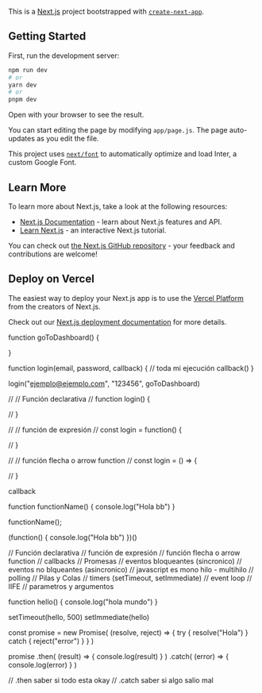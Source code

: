 This is a [Next.js](https://nextjs.org/) project bootstrapped with [`create-next-app`](https://github.com/vercel/next.js/tree/canary/packages/create-next-app).

## Getting Started

First, run the development server:

```bash
npm run dev
# or
yarn dev
# or
pnpm dev
```

Open [  ](http://localhost:3000) with your browser to see the result.

You can start editing the page by modifying `app/page.js`. The page auto-updates as you edit the file.

This project uses [`next/font`](https://nextjs.org/docs/basic-features/font-optimization) to automatically optimize and load Inter, a custom Google Font.

## Learn More

To learn more about Next.js, take a look at the following resources:

- [Next.js Documentation](https://nextjs.org/docs) - learn about Next.js features and API.
- [Learn Next.js](https://nextjs.org/learn) - an interactive Next.js tutorial.

You can check out [the Next.js GitHub repository](https://github.com/vercel/next.js/) - your feedback and contributions are welcome!

## Deploy on Vercel

The easiest way to deploy your Next.js app is to use the [Vercel Platform](https://vercel.com/new?utm_medium=default-template&filter=next.js&utm_source=create-next-app&utm_campaign=create-next-app-readme) from the creators of Next.js.

Check out our [Next.js deployment documentation](https://nextjs.org/docs/deployment) for more details.


function goToDashboard() {
  
}

function login(email, password, callback) {
  // toda mi ejecución
  callback()
}

login("ejemplo@ejemplo.com", "123456", goToDashboard)

// // Función declarativa
// function login() {

// }

// // función de expresión
// const login = function() {

// }

// // función flecha o arrow function
// const login = () => {

// }

callback

function functionName() {
  console.log("Hola bb")
}

functionName();

(function() {
    console.log("Hola bb")
})()


// Función declarativa
// función de expresión
// función flecha o arrow function
// callbacks
// Promesas
// eventos bloqueantes (sincronico)
// eventos no blqueantes (asincronico)
// javascript es mono hilo - multihilo
// polling
// Pilas y Colas
// timers (setTimeout, setImmediate)
// event loop
// IIFE
// parametros y argumentos

function hello() {
  console.log("hola mundo")
}

setTimeout(hello, 500)
setImmediate(hello)

const promise = new Promise(
  (resolve, reject) => {
    try {
      resolve("Hola")
    } catch {
      reject("error")
    }
  }
)

promise
.then(
  (result) => {
    console.log(result)
  }
)
.catch(
  (error) => {
    console.log(error)
  }
)

// .then saber si todo esta okay 
// .catch saber si algo salio mal
